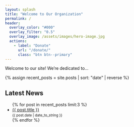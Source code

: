 ```yaml
---
layout: splash
title: "Welcome to Our Organization"
permalink: /
header:
  overlay_color: "#000"
  overlay_filter: "0.5"
  overlay_image: /assets/images/hero-image.jpg
  actions:
    - label: "Donate"
      url: "/donate/"
      class: "btn btn--primary"
---
```


Welcome to our site! We’re dedicated to...

<!-- Insert some post listings below the splash content -->

{% assign recent_posts = site.posts | sort: "date" | reverse %}
<section class="posts-preview">
  <h2>Latest News</h2>
  <ul>
    {% for post in recent_posts limit:3 %}
      <li>
        <a href="{{ post.url | relative_url }}">{{ post.title }}</a> <br>
        <small>{{ post.date | date_to_string }}</small>
      </li>
    {% endfor %}
  </ul>
</section>
